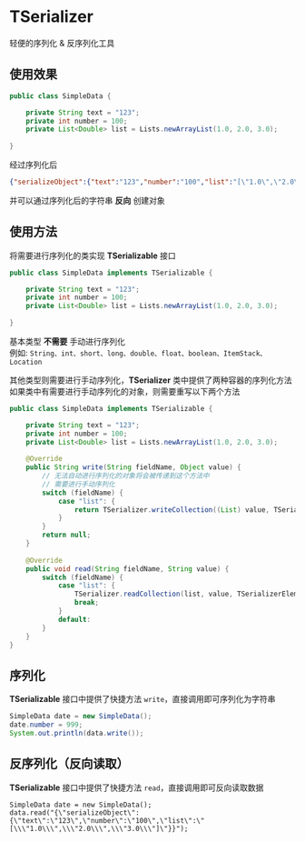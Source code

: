 # TSerializer
轻便的序列化 & 反序列化工具

## 使用效果
```java
public class SimpleData {

    private String text = "123";
    private int number = 100;
    private List<Double> list = Lists.newArrayList(1.0, 2.0, 3.0);
    
}
```
经过序列化后
```json
{"serializeObject":{"text":"123","number":"100","list":"[\"1.0\",\"2.0\",\"3.0\"]"}}
```
并可以通过序列化后的字符串 **反向** 创建对象

## 使用方法
将需要进行序列化的类实现 **TSerializable** 接口
```java
public class SimpleData implements TSerializable {

    private String text = "123";
    private int number = 100;
    private List<Double> list = Lists.newArrayList(1.0, 2.0, 3.0);
    
}
```
基本类型 **不需要** 手动进行序列化  
例如: `String、int、short、long、double、float、boolean、ItemStack、Location`   
  
其他类型则需要进行手动序列化，**TSerializer** 类中提供了两种容器的序列化方法  
如果类中有需要进行手动序列化的对象，则需要重写以下两个方法
```java
public class SimpleData implements TSerializable {

    private String text = "123";
    private int number = 100;
    private List<Double> list = Lists.newArrayList(1.0, 2.0, 3.0);
    
    @Override
    public String write(String fieldName, Object value) {
        // 无法自动进行序列化的对象将会被传递到这个方法中
        // 需要进行手动序列化
        switch (fieldName) {
            case "list": {
                return TSerializer.writeCollection((List) value, TSerializerElementGeneral.DOUBLE);
            }
        }
        return null;
    }
    
    @Override
    public void read(String fieldName, String value) {
        switch (fieldName) {
            case "list": {
                TSerializer.readCollection(list, value, TSerializerElementGeneral.DOUBLE);
                break;
            }
            default:
        }
    }
}
```

## 序列化
**TSerializable** 接口中提供了快捷方法 `write`，直接调用即可序列化为字符串
```java
SimpleData date = new SimpleData();
date.number = 999;
System.out.println(data.write());
```

## 反序列化（反向读取）
**TSerializable** 接口中提供了快捷方法 `read`，直接调用即可反向读取数据  
```
SimpleData date = new SimpleData();
data.read("{\"serializeObject\":{\"text\":\"123\",\"number\":\"100\",\"list\":\"[\\\"1.0\\\",\\\"2.0\\\",\\\"3.0\\\"]\"}}");
```
